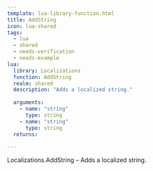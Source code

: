 ```yaml
---
template: lua-library-function.html
title: AddString
icon: lua-shared
tags:
  - lua
  - shared
  - needs-verification
  - needs-example
lua:
  library: Localizations
  function: AddString
  realm: shared
  description: "Adds a localized string."
  
  arguments:
    - name: "string"
      type: string
    - name: "string"
      type: string
  returns:
    
---
```


<div class="lua__search__keywords">
Localizations.AddString &#x2013; Adds a localized string.
</div>
